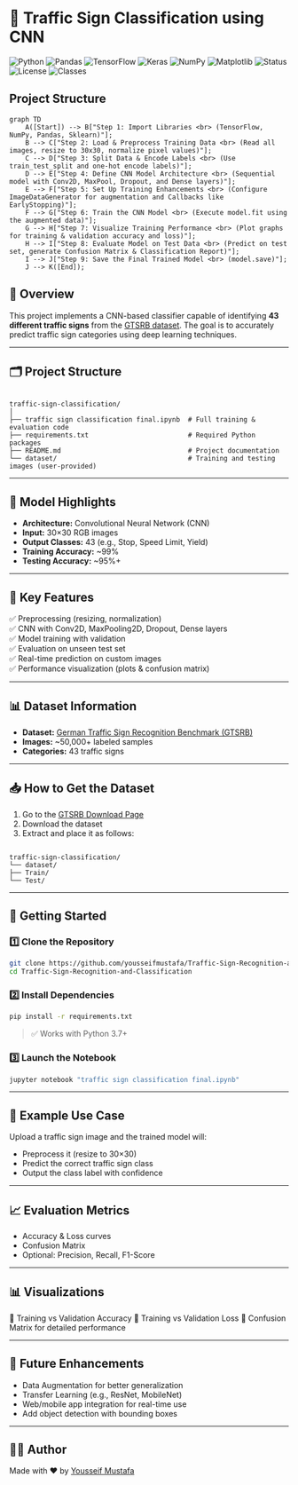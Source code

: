 # 🚦 Traffic Sign Classification using CNN

![Python](https://img.shields.io/badge/Python-3.x-blue?logo=python)
![Pandas](https://img.shields.io/badge/Pandas-Data%20Science-yellow?logo=pandas)
![TensorFlow](https://img.shields.io/badge/TensorFlow-Deep%20Learning-orange?logo=tensorflow)
![Keras](https://img.shields.io/badge/Keras-CNN-red?logo=keras)
![NumPy](https://img.shields.io/badge/NumPy-Numerical%20Computing-informational?logo=numpy)
![Matplotlib](https://img.shields.io/badge/Matplotlib-Visualization-blueviolet?logo=matplotlib)
![Status](https://img.shields.io/badge/Project-Completed-brightgreen)
![License](https://img.shields.io/badge/License-MIT-lightgrey)
![Classes](https://img.shields.io/badge/Classes-43-blue)

## Project Structure 
```mermaid
graph TD
    A([Start]) --> B["Step 1: Import Libraries <br> (TensorFlow, NumPy, Pandas, Sklearn)"];
    B --> C["Step 2: Load & Preprocess Training Data <br> (Read all images, resize to 30x30, normalize pixel values)"];
    C --> D["Step 3: Split Data & Encode Labels <br> (Use train_test_split and one-hot encode labels)"];
    D --> E["Step 4: Define CNN Model Architecture <br> (Sequential model with Conv2D, MaxPool, Dropout, and Dense layers)"];
    E --> F["Step 5: Set Up Training Enhancements <br> (Configure ImageDataGenerator for augmentation and Callbacks like EarlyStopping)"];
    F --> G["Step 6: Train the CNN Model <br> (Execute model.fit using the augmented data)"];
    G --> H["Step 7: Visualize Training Performance <br> (Plot graphs for training & validation accuracy and loss)"];
    H --> I["Step 8: Evaluate Model on Test Data <br> (Predict on test set, generate Confusion Matrix & Classification Report)"];
    I --> J["Step 9: Save the Final Trained Model <br> (model.save)"];
    J --> K([End]);

```

## 🧠 Overview

This project implements a CNN-based classifier capable of identifying **43 different traffic signs** from the [GTSRB dataset](https://benchmark.ini.rub.de/gtsrb_news.html). The goal is to accurately predict traffic sign categories using deep learning techniques.

---

## 🗂️ Project Structure

```

traffic-sign-classification/
│
├── traffic sign classification final.ipynb  # Full training & evaluation code
├── requirements.txt                         # Required Python packages
├── README.md                                # Project documentation
└── dataset/                                 # Training and testing images (user-provided)

```

---

## 🧠 Model Highlights

- **Architecture:** Convolutional Neural Network (CNN)
- **Input:** 30×30 RGB images
- **Output Classes:** 43 (e.g., Stop, Speed Limit, Yield)
- **Training Accuracy:** ~99%
- **Testing Accuracy:** ~95%+

---

## 🔧 Key Features

✅ Preprocessing (resizing, normalization)  
✅ CNN with Conv2D, MaxPooling2D, Dropout, Dense layers  
✅ Model training with validation  
✅ Evaluation on unseen test set  
✅ Real-time prediction on custom images  
✅ Performance visualization (plots & confusion matrix)

---

## 📊 Dataset Information

- **Dataset:** [German Traffic Sign Recognition Benchmark (GTSRB)](https://benchmark.ini.rub.de/gtsrb_news.html)
- **Images:** ~50,000+ labeled samples
- **Categories:** 43 traffic signs

---

## 📥 How to Get the Dataset

1. Go to the [GTSRB Download Page](https://benchmark.ini.rub.de/Dataset_GTSRB.html)
2. Download the dataset
3. Extract and place it as follows:

```

traffic-sign-classification/
└── dataset/
├── Train/
└── Test/

````

---

## 🚀 Getting Started

### 1️⃣ Clone the Repository

```bash
git clone https://github.com/yousseifmustafa/Traffic-Sign-Recognition-and-Classification.git
cd Traffic-Sign-Recognition-and-Classification
````

### 2️⃣ Install Dependencies

```bash
pip install -r requirements.txt
```

> ✅ Works with Python 3.7+

### 3️⃣ Launch the Notebook

```bash
jupyter notebook "traffic sign classification final.ipynb"
```

---

## 🧪 Example Use Case

Upload a traffic sign image and the trained model will:

* Preprocess it (resize to 30×30)
* Predict the correct traffic sign class
* Output the class label with confidence

---

## 📈 Evaluation Metrics

* Accuracy & Loss curves
* Confusion Matrix
* Optional: Precision, Recall, F1-Score

---

## 📊 Visualizations

📌 Training vs Validation Accuracy
📌 Training vs Validation Loss
📌 Confusion Matrix for detailed performance

---

## 🌱 Future Enhancements

* Data Augmentation for better generalization
* Transfer Learning (e.g., ResNet, MobileNet)
* Web/mobile app integration for real-time use
* Add object detection with bounding boxes

---

## 🙋‍♂️ Author

Made with ❤️ by [Yousseif Mustafa](https://github.com/yousseifmustafa)



